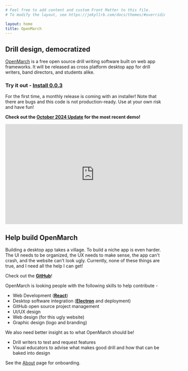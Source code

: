 ```yaml
---
# Feel free to add content and custom Front Matter to this file.
# To modify the layout, see https://jekyllrb.com/docs/themes/#overriding-theme-defaults

layout: home
title: OpenMarch
---
```


## Drill design, democratized

[OpenMarch](https://github.com/AlexDumo/OpenMarch) is a free open source drill writing software built on web app frameworks.
It will be released as cross platform desktop app for drill writers, band directors, and students alike.

### Try it out - [Install 0.0.3](https://github.com/OpenMarch/OpenMarch/releases/tag/v0.0.3)

For the first time, a monthly release is coming with an installer!
Note that there are bugs and this code is not production-ready.
Use at your own risk and have fun!

**Check out the [October 2024 Update](/jekyll/update/2024/10/02/updates.html) for the most recent demo!**

<iframe width="560" height="315" src="https://www.youtube.com/embed/reXz_3wm46Y?si=tKiCtgocPLq4hw5R" title="YouTube video player" frameborder="0" allow="accelerometer; autoplay; clipboard-write; encrypted-media; gyroscope; picture-in-picture; web-share" referrerpolicy="strict-origin-when-cross-origin" allowfullscreen></iframe>

## Help build OpenMarch

Building a desktop app takes a village.
To build a niche app is even harder.
The UI needs to be organized, the UX needs to make sense, the app can't crash, and the website can't look ugly.
Currently, none of these things are true, and I need all the help I can get!

Check out the [**GitHub**](https://github.com/AlexDumo/OpenMarch)!

OpenMarch is looking people with the following skills to help contribute -

- Web Development ([**React**](https://react.dev/))
- Desktop software integration ([**Electron**](https://www.electronjs.org/) and deployment)
- GitHub open source project management
- UI/UX design
- Web design (for this ugly website)
- Graphic design (logo and branding)

We also need better insight as to what OpenMarch should be!

- Drill writers to test and request features
- Visual educators to advise what makes good drill and how that can be baked into design

See the [About](about.markdown) page for onboarding.
